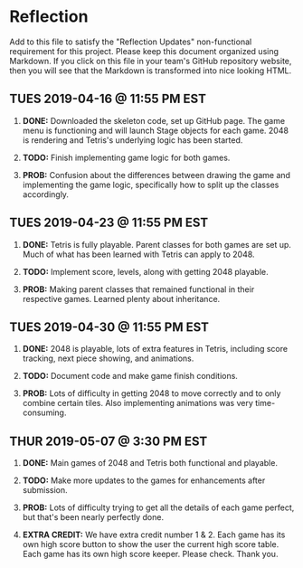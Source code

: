 # Reflection

Add to this file to satisfy the "Reflection Updates" non-functional requirement
for this project. Please keep this document organized using Markdown. If you
click on this file in your team's GitHub repository website, then you will see
that the Markdown is transformed into nice looking HTML.

## TUES 2019-04-16 @ 11:55 PM EST

1. **DONE:** Downloaded the skeleton code, set up GitHub page. The game menu
	is functioning and will launch Stage objects for each game. 2048 is rendering
	and Tetris's underlying logic has been started.

2. **TODO:** Finish implementing game logic for both games.

3. **PROB:** Confusion about the differences between drawing the game and
	implementing the game logic, specifically how to split up the classes
	accordingly.
	
## TUES 2019-04-23 @ 11:55 PM EST

1. **DONE:** Tetris is fully playable. Parent classes for both games are set up.
	Much of what has been learned with Tetris can apply to 2048.

2. **TODO:** Implement score, levels, along with getting 2048 playable.

3. **PROB:** Making parent classes that remained functional in their respective
	games. Learned plenty about inheritance.

## TUES 2019-04-30 @ 11:55 PM EST

1. **DONE:** 2048 is playable, lots of extra features in Tetris, including score
tracking, next piece showing, and animations.

2. **TODO:** Document code and make game finish conditions.

3. **PROB:** Lots of difficulty in getting 2048 to move correctly and to only
combine certain tiles. Also implementing animations was very time-consuming.

## THUR 2019-05-07 @ 3:30 PM EST

1. **DONE:** Main games of 2048 and Tetris both functional and playable. 

2. **TODO:** Make more updates to the games for enhancements after submission. 

3. **PROB:** Lots of difficulty trying to get all the details of each game perfect, 
but that's been nearly perfectly done. 

4. **EXTRA CREDIT:** We have extra credit number 1 & 2. Each game has its own high score
button to show the user the current high score table. Each game has its own high score keeper.
Please check. Thank you. 
